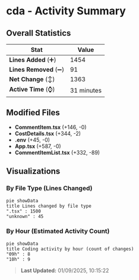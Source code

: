 # cda - Activity Summary 

## Overall Statistics

| Stat                   | Value                                                             |
| ---------------------- | ----------------------------------------------------------------- |
| **Lines Added** (➕)   | 1454                                          |
| **Lines Removed** (➖) | 91                                        |
| **Net Change** (↕)    | 1363                |
| **Active Time** (⌚)   | 31 minutes |


## Modified Files
- **CommentItem.tsx** (+146, -0)
- **CostDetails.tsx** (+344, -2)
- **.env** (+45, -0)
- **App.tsx** (+587, -0)
- **CommentItemList.tsx** (+332, -89)

## Visualizations

### By File Type (Lines Changed)

```mermaid
pie showData
title Lines changed by file type
".tsx" : 1500
"unknown" : 45
```

### By Hour (Estimated Activity Count)

```mermaid
pie showData
title Coding activity by hour (count of changes)
"09h" : 8
"10h" : 9
```


> **Last Updated:** 01/09/2025, 10:15:22